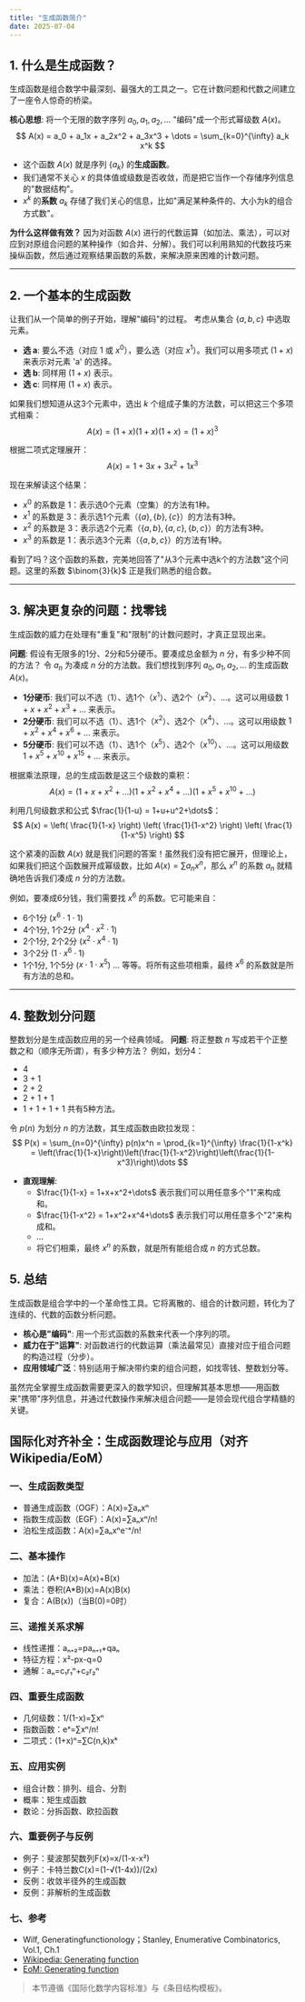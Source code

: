 ```yaml
---
title: "生成函数简介"
date: 2025-07-04
---
```


## 1. 什么是生成函数？

生成函数是组合数学中最深刻、最强大的工具之一。它在计数问题和代数之间建立了一座令人惊奇的桥梁。

**核心思想**:
将一个无限的数字序列 $a_0, a_1, a_2, \dots$ "编码"成一个形式幂级数 $A(x)$。
$$ A(x) = a_0 + a_1x + a_2x^2 + a_3x^3 + \dots = \sum_{k=0}^{\infty} a_k x^k $$

- 这个函数 $A(x)$ 就是序列 $\{a_k\}$ 的**生成函数**。
- 我们通常不关心 $x$ 的具体值或级数是否收敛，而是把它当作一个存储序列信息的"数据结构"。
- $x^k$ 的**系数** $a_k$ 存储了我们关心的信息，比如"满足某种条件的、大小为k的组合方式数"。

**为什么这样做有效？**
因为对函数 $A(x)$ 进行的代数运算（如加法、乘法），可以对应到对原组合问题的某种操作（如合并、分解）。我们可以利用熟知的代数技巧来操纵函数，然后通过观察结果函数的系数，来解决原来困难的计数问题。

---

## 2. 一个基本的生成函数

让我们从一个简单的例子开始，理解"编码"的过程。
考虑从集合 $\{a, b, c\}$ 中选取元素。

- **选 a**: 要么不选（对应 $1$ 或 $x^0$），要么选（对应 $x^1$）。我们可以用多项式 $(1+x)$ 来表示对元素 'a' 的选择。
- **选 b**: 同样用 $(1+x)$ 表示。
- **选 c**: 同样用 $(1+x)$ 表示。

如果我们想知道从这3个元素中，选出 $k$ 个组成子集的方法数，可以把这三个多项式相乘：
$$ A(x) = (1+x)(1+x)(1+x) = (1+x)^3 $$

根据二项式定理展开：
$$ A(x) = 1 + 3x + 3x^2 + 1x^3 $$

现在来解读这个结果：

- $x^0$ 的系数是 1：表示选0个元素（空集）的方法有1种。
- $x^1$ 的系数是 3：表示选1个元素（$\{a\}, \{b\}, \{c\}$）的方法有3种。
- $x^2$ 的系数是 3：表示选2个元素（$\{a,b\}, \{a,c\}, \{b,c\}$）的方法有3种。
- $x^3$ 的系数是 1：表示选3个元素（$\{a,b,c\}$）的方法有1种。

看到了吗？这个函数的系数，完美地回答了"从3个元素中选k个的方法数"这个问题。这里的系数 $\binom{3}{k}$ 正是我们熟悉的组合数。

---

## 3. 解决更复杂的问题：找零钱

生成函数的威力在处理有"重复"和"限制"的计数问题时，才真正显现出来。

**问题**:
假设有无限多的1分、2分和5分硬币。要凑成总金额为 $n$ 分，有多少种不同的方法？
令 $a_n$ 为凑成 $n$ 分的方法数。我们想找到序列 $a_0, a_1, a_2, \dots$ 的生成函数 $A(x)$。

- **1分硬币**: 我们可以不选（$1$）、选1个（$x^1$）、选2个（$x^2$）、...。这可以用级数 $1+x+x^2+x^3+\dots$ 来表示。
- **2分硬币**: 我们可以不选（$1$）、选1个（$x^2$）、选2个（$x^4$）、...。这可以用级数 $1+x^2+x^4+x^6+\dots$ 来表示。
- **5分硬币**: 我们可以不选（$1$）、选1个（$x^5$）、选2个（$x^{10}$）、...。这可以用级数 $1+x^5+x^{10}+x^{15}+\dots$ 来表示。

根据乘法原理，总的生成函数是这三个级数的乘积：
$$ A(x) = (1+x+x^2+\dots)(1+x^2+x^4+\dots)(1+x^5+x^{10}+\dots) $$

利用几何级数求和公式 $\frac{1}{1-u} = 1+u+u^2+\dots$：
$$ A(x) = \left( \frac{1}{1-x} \right) \left( \frac{1}{1-x^2} \right) \left( \frac{1}{1-x^5} \right) $$

这个紧凑的函数 $A(x)$ 就是我们问题的答案！虽然我们没有把它展开，但理论上，如果我们把这个函数展开成幂级数，比如 $A(x) = \sum a_n x^n$，那么 $x^n$ 的系数 $a_n$ 就精确地告诉我们凑成 $n$ 分的方法数。

例如，要凑成6分钱，我们需要找 $x^6$ 的系数。它可能来自：

- 6个1分 ($x^6 \cdot 1 \cdot 1$)
- 4个1分, 1个2分 ($x^4 \cdot x^2 \cdot 1$)
- 2个1分, 2个2分 ($x^2 \cdot x^4 \cdot 1$)
- 3个2分 ($1 \cdot x^6 \cdot 1$)
- 1个1分, 1个5分 ($x \cdot 1 \cdot x^5$)
... 等等。将所有这些项相乘，最终 $x^6$ 的系数就是所有方法的总和。

---

## 4. 整数划分问题

整数划分是生成函数应用的另一个经典领域。
**问题**: 将正整数 $n$ 写成若干个正整数之和（顺序无所谓），有多少种方法？
例如，划分4：

- 4
- 3 + 1
- 2 + 2
- 2 + 1 + 1
- 1 + 1 + 1 + 1
共有5种方法。

令 $p(n)$ 为划分 $n$ 的方法数，其生成函数由欧拉发现：
$$ P(x) = \sum_{n=0}^{\infty} p(n)x^n = \prod_{k=1}^{\infty} \frac{1}{1-x^k} = \left(\frac{1}{1-x}\right)\left(\frac{1}{1-x^2}\right)\left(\frac{1}{1-x^3}\right)\dots $$

- **直观理解**:
  - $\frac{1}{1-x} = 1+x+x^2+\dots$ 表示我们可以用任意多个"1"来构成和。
  - $\frac{1}{1-x^2} = 1+x^2+x^4+\dots$ 表示我们可以用任意多个"2"来构成和。
  - ...
  - 将它们相乘，最终 $x^n$ 的系数，就是所有能组合成 $n$ 的方式总数。

## 5. 总结

生成函数是组合学中的一个革命性工具。它将离散的、组合的计数问题，转化为了连续的、代数的函数分析问题。

- **核心是"编码"**: 用一个形式函数的系数来代表一个序列的项。
- **威力在于"运算"**: 对函数进行的代数运算（乘法最常见）直接对应于组合问题的构造过程（分步）。
- **应用领域广泛**：特别适用于解决带约束的组合问题，如找零钱、整数划分等。

虽然完全掌握生成函数需要更深入的数学知识，但理解其基本思想——用函数来"携带"序列信息，并通过代数操作来解决组合问题——是领会现代组合学精髓的关键。

## 国际化对齐补全：生成函数理论与应用（对齐 Wikipedia/EoM）

### 一、生成函数类型

- 普通生成函数（OGF）：A(x)=∑aₙxⁿ
- 指数生成函数（EGF）：A(x)=∑aₙxⁿ/n!
- 泊松生成函数：A(x)=∑aₙxⁿe⁻ˣ/n!

### 二、基本操作

- 加法：(A+B)(x)=A(x)+B(x)
- 乘法：卷积(A*B)(x)=A(x)B(x)
- 复合：A(B(x))（当B(0)=0时）

### 三、递推关系求解

- 线性递推：aₙ₊₂=paₙ₊₁+qaₙ
- 特征方程：x²-px-q=0
- 通解：aₙ=c₁r₁ⁿ+c₂r₂ⁿ

### 四、重要生成函数

- 几何级数：1/(1-x)=∑xⁿ
- 指数函数：eˣ=∑xⁿ/n!
- 二项式：(1+x)ⁿ=∑C(n,k)xᵏ

### 五、应用实例

- 组合计数：排列、组合、分割
- 概率：矩生成函数
- 数论：分拆函数、欧拉函数

### 六、重要例子与反例

- 例子：斐波那契数列F(x)=x/(1-x-x²)
- 例子：卡特兰数C(x)=(1-√(1-4x))/(2x)
- 反例：收敛半径外的生成函数
- 反例：非解析的生成函数

### 七、参考

- Wilf, Generatingfunctionology；Stanley, Enumerative Combinatorics, Vol.1, Ch.1
- [Wikipedia: Generating function](https://en.wikipedia.org/wiki/Generating_function)
- [EoM: Generating function](https://encyclopediaofmath.org/wiki/Generating_function)

> 本节遵循《国际化数学内容标准》与《条目结构模板》。
